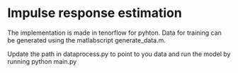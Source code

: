 # Impulse response estimation

The implementation is made in tenorflow for pyhton. Data for training can be generated using the matlabscript generate_data.m.

Update the path in dataprocess.py to point to you data and run the model by running python main.py
